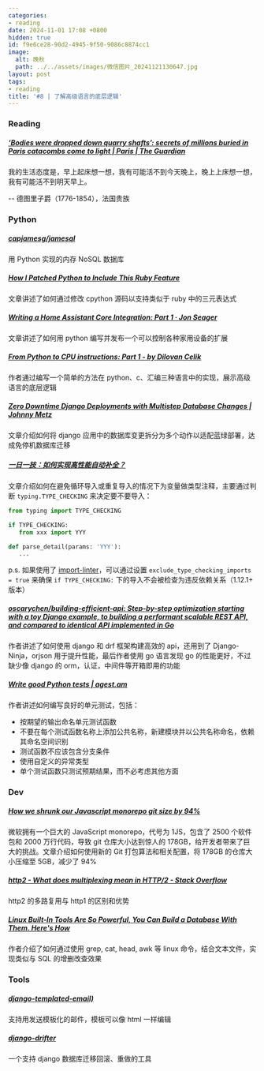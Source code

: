 ```yaml
---
categories:
- reading
date: 2024-11-01 17:08 +0800
hidden: true
id: f9e6ce28-90d2-4945-9f50-9086c8874cc1
image:
  alt: 晚秋
  path: ../../assets/images/微信图片_20241121130647.jpg
layout: post
tags:
- reading
title: '#8 | 了解高级语言的底层逻辑'
---
```


### Reading

##### [‘Bodies were dropped down quarry shafts’: secrets of millions buried in Paris catacombs come to light \| Paris \| The Guardian](https://www.theguardian.com/world/2024/oct/19/bodies-quarry-shafts-millions-buried-paris-catacombs "‘Bodies were dropped down quarry shafts’: secrets of millions buried in Paris catacombs come to light \| Paris \| The Guardian")

我的生活态度是，早上起床想一想，我有可能活不到今天晚上，晚上上床想一想，我有可能活不到明天早上。

-- 德图里子爵（1776-1854），法国贵族



### Python

##### [capjamesg/jamesql](https://github.com/capjamesg/jamesql "capjamesg/jamesql：用 Python 实现的内存 NoSQL 数据库。")

用 Python 实现的内存 NoSQL 数据库



##### [How I Patched Python to Include This Ruby Feature](https://miguendes.me/what-if-python-had-this-ruby-feature "How I Patched Python to Include This Ruby Feature")

文章讲述了如何通过修改 cpython 源码以支持类似于 ruby 中的三元表达式



##### [Writing a Home Assistant Core Integration: Part 1 · Jon Seager](https://jnsgr.uk/2024/09/pytouchlinesl/ "Writing a Home Assistant Core Integration: Part 1 · Jon Seager")

文章讲述了如何用 python 编写并发布一个可以控制各种家用设备的扩展



##### [From Python to CPU instructions: Part 1 - by Dilovan Celik](https://dilovan.substack.com/p/from-python-to-cpu-instructions-part "From Python to CPU instructions: Part 1 - by Dilovan Celik")

作者通过编写一个简单的方法在 python、c、汇编三种语言中的实现，展示高级语言的底层逻辑



##### [Zero Downtime Django Deployments with Multistep Database Changes \| Johnny Metz](https://johnnymetz.com/posts/multistep-database-changes/ "Zero Downtime Django Deployments with Multistep Database Changes \| Johnny Metz")

文章介绍如何将 django 应用中的数据库变更拆分为多个动作以适配蓝绿部署，达成免停机数据库迁移



##### [一日一技：如何实现高性能自动补全？](https://mp.weixin.qq.com/s/OMS3SxzkVgczYb7vTll1xg "一日一技：如何实现高性能自动补全？")

文章介绍如何在避免循环导入或重复导入的情况下为变量做类型注释，主要通过判断 `typing.TYPE_CHECKING` 来决定要不要导入：

```python
from typing import TYPE_CHECKING

if TYPE_CHECKING:
   from xxx import YYY

def parse_detail(params: 'YYY'):
   ...
```

p.s. 如果使用了 [import-linter](https://github.com/seddonym/import-linter "seddonym/import-linter: Import Linter allows you to define and enforce rules for the internal and external imports within your Python project.")，可以通过设置 `exclude_type_checking_imports = true` 来确保 `if TYPE_CHECKING:` 下的导入不会被检查为违反依赖关系（1.12.1+ 版本）



##### [oscarychen/building-efficient-api: Step-by-step optimization starting with a toy Django example, to building a performant scalable REST API, and compared to identical API implemented in Go](https://github.com/oscarychen/building-efficient-api "oscarychen/building-efficient-api: Step-by-step optimization starting with a toy Django example, to building a performant scalable REST API, and compared to identical API implemented in Go")

作者讲述了如何使用 django 和 drf 框架构建高效的 api，还用到了 Django-Ninja，orjson 用于提升性能，最后作者使用 go 语言发现 go 的性能更好，不过缺少像 django 的 orm，认证，中间件等开箱即用的功能



##### [Write good Python tests \| agest.am](https://www.agest.am/write-good-python-tests "Write good Python tests \| agest.am")

作者讲述如何编写良好的单元测试，包括：

- 按期望的输出命名单元测试函数
- 不要在每个测试函数名称上添加公共名称，新建模块并以公共名称命名，依赖其命名空间识别
- 测试函数不应该包含分支条件
- 使用自定义的异常类型
- 单个测试函数只测试预期结果，而不必考虑其他方面



### Dev

##### [How we shrunk our Javascript monorepo git size by 94%](https://www.jonathancreamer.com/how-we-shrunk-our-git-repo-size-by-94-percent/ "How we shrunk our Javascript monorepo git size by 94%")

微软拥有一个巨大的 JavaScript monorepo，代号为 1JS，包含了 2500 个软件包和 2000 万行代码，导致 git 仓库大小达到惊人的 178GB，给开发者带来了巨大的挑战。文章介绍如何使用新的 Git 打包算法和相关配置，将 178GB 的仓库大小压缩至 5GB，减少了 94%



##### [http2 - What does multiplexing mean in HTTP/2 - Stack Overflow](https://stackoverflow.com/questions/36517829/what-does-multiplexing-mean-in-http-2 "http2 - What does multiplexing mean in HTTP/2 - Stack Overflow")

http2 的多路复用与 http1 的区别和优势



##### [Linux Built-In Tools Are So Powerful, You Can Build a Database With Them. Here's How](https://www.howtogeek.com/build-a-database-with-powerful-linux-built-in-tools/ "Linux Built-In Tools Are So Powerful, You Can Build a Database With Them. Here's How")

作者介绍了如何通过使用 grep, cat, head, awk 等 linux 命令，结合文本文件，实现类似与 SQL 的增删改查效果



### Tools

##### [django-templated-email)](https://github.com/vintasoftware/django-templated-email "vintasoftware/django-templated-email: Django module to easily send templated emails using django templates, or using a transactional mail provider (mailchimp, silverpop, etc.)")

支持用发送模板化的邮件，模板可以像 html 一样编辑



##### [django-drifter](https://github.com/kennethlove/django-drifter "kennethlove/django-drifter: A small Django utility to make it easier to revert and redo migrations or to recreate your database.")

一个支持 django 数据库迁移回滚、重做的工具
